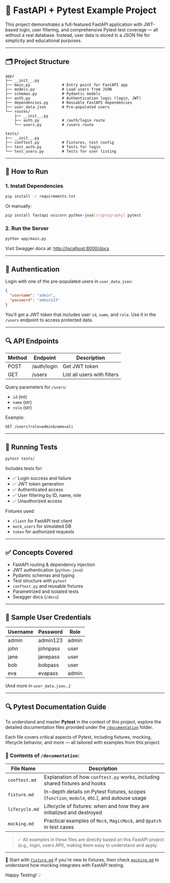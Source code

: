 # 🧪 FastAPI + Pytest Example Project

This project demonstrates a full-featured FastAPI application with JWT-based login, user filtering, and comprehensive Pytest test coverage — all without a real database. Instead, user data is stored in a JSON file for simplicity and educational purposes.

---

## 🗂️ Project Structure

```
app/
├── __init__.py
├── main.py              # Entry point for FastAPI app
├── models.py            # Load users from JSON
├── schemas.py           # Pydantic models
├── auth.py              # Authentication logic (login, JWT)
├── dependencies.py      # Reusable FastAPI dependencies
├── user_data.json       # Pre-populated users
└── routes/
    ├── __init__.py
    ├── auth.py          # /auth/login route
    └── users.py         # /users route

tests/
├── __init__.py
├── conftest.py          # Fixtures, test config
├── test_auth.py         # Tests for login
└── test_users.py        # Tests for user listing

```

---

## 🚀 How to Run

### 1. Install Dependencies

```bash
pip install -r requirements.txt
```

Or manually:

```bash
pip install fastapi uvicorn python-jose[cryptography] pytest
```

### 2. Run the Server

```bash
python app/main.py
```

Visit Swagger docs at: [http://localhost:8000/docs](http://localhost:8000/docs)

---

## 🔐 Authentication

Login with one of the pre-populated users in `user_data.json`:

```json
{
  "username": "admin",
  "password": "admin123"
}
```

You’ll get a JWT token that includes user `id`, `name`, and `role`. Use it in the `/users` endpoint to access protected data.

---

## 🔍 API Endpoints

| Method | Endpoint       | Description                        |
|--------|----------------|------------------------------------|
| POST   | /auth/login    | Get JWT token                      |
| GET    | /users         | List all users with filters        |

Query parameters for `/users`:
- `id` (int)
- `name` (str)
- `role` (str)

Example:

```
GET /users?role=admin&name=ali
```

---

## 🧪 Running Tests

```bash
pytest tests/
```

Includes tests for:
- ✅ Login success and failure
- ✅ JWT token generation
- ✅ Authenticated access
- ✅ User filtering by ID, name, role
- ✅ Unauthorized access

Fixtures used:
- `client` for FastAPI test client
- `mock_users` for simulated DB
- `token` for authorized requests

---

## ✅ Concepts Covered

- FastAPI routing & dependency injection
- JWT authentication (`python-jose`)
- Pydantic schemas and typing
- Test structure with `pytest`
- `conftest.py` and reusable fixtures
- Parametrized and isolated tests
- Swagger docs (`/docs`)

---

## 📁 Sample User Credentials

| Username | Password  | Role   |
|----------|-----------|--------|
| admin    | admin123  | admin  |
| john     | johnpass  | user   |
| jane     | janepass  | user   |
| bob      | bobpass   | user   |
| eva      | evapass   | admin  |

(And more in `user_data.json`...)

---

## 🔍 Pytest Documentation Guide

To understand and master **Pytest** in the context of this project, explore the detailed documentation files provided under the [`/documentation`](./documentation) folder.

Each file covers critical aspects of Pytest, including fixtures, mocking, lifecycle behavior, and more — all tailored with examples from this project.

### 📂 Contents of `/documentation`:

| File Name       | Description                                                                 |
|-----------------|-----------------------------------------------------------------------------|
| `conftest.md`   | Explanation of how `conftest.py` works, including shared fixtures and hooks |
| `fixture.md`    | In-depth details on Pytest fixtures, scopes (`function`, `module`, etc.), and autouse usage |
| `lifecycle.md`  | Lifecycle of fixtures: when and how they are initialized and destroyed      |
| `mocking.md`    | Practical examples of `Mock`, `MagicMock`, and `@patch` in test cases       |

> ✅ All examples in these files are directly based on this FastAPI project (e.g., login, users API), making them easy to understand and apply.

---

📘 Start with [`fixture.md`](app/documentation/fixture.md) if you're new to fixtures, then check [`mocking.md`](app/documentation/mocking.md) to understand how mocking integrates with FastAPI testing.


Happy Testing! 💡